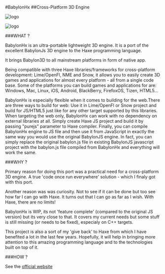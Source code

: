 #BabylonHx
##Cross-Platform 3D Engine

![logo](/img/extensions/BabylonHx/babylonhx.png)

![logo](/img/extensions/BabylonHx/platforms.png)

###WHAT ?

BabylonHx is an ultra-portable lightweight 3D engine.
It is a port of the excellent BabylonJs 3D engine to the Haxe programming language.

It brings Babylon3D to all mainstream platforms in form of native app.

Being compatible with three Haxe libraries/frameworks for cross-platform development: Lime/OpenFl, NME and Snow,
it allows you to easily create 3D games and applications for almost every platform - all from a single code base.
Some of the platforms you can build games and applications for are: Windows, Mac, Linux, iOS, Android, BlackBerry, FirefoxOS, Tizen, HTML5...


BabylonHx is especially flexible when it comes to building for the web.There are three ways to build for web:
Use it in Lime/OpenFl or Snow project and build for JS/HTML5 just like for any other target supported by this libraries.
When targeting the web only, BabylonHx can work with no dependency on external libraries at all.
Simply create Haxe JS project and build it by passing "purejs" parameter to Haxe compiler.
Finally, you can compile BabylonHx engine to JS file and then use it from JavaScript in exactly the same way you would use the original BabylonJS engine. In fact, you can simply replace the original babylon.js file in existing BabylonJS javascript project with the babylon.js file compiled from BabylonHx and everything will work the same.


###WHY ?


Primary reason for doing this port was a practical need for a cross-platform 3D engine. A true 'code once run everywhere' solution - which I finaly got with this port.

Another reason was was curiosity. Not to see if it can be done but too see how far I can go with Haxe. It turns out that I can go as far as I wish.
With Haxe, there are no limits!

BabylonHx is WIP, its not 'feature complete' (compared to the original JS version) but its very close to that. It covers my current needs but some stuff is still missing (or needs to be fixed), especialy on C++ targets.

This project is also a sort of my 'give back' to Haxe from which I have benefited a lot in the last few years. Hopefully, it will help in bringing more attention to this amazing programming language and to the technologies built on top of it.



###HOW ?

See the [official website](http://babylonhx.gamestudiohx.com/)